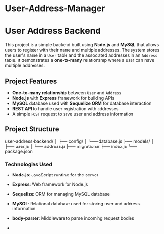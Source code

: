 # User-Address-Manager

# User Address Backend

This project is a simple backend built using **Node.js** and **MySQL** that allows users to register with their name and multiple addresses. The system stores the user's name in a `User` table and the associated addresses in an `Address` table. It demonstrates a **one-to-many** relationship where a user can have multiple addresses.

## Project Features

- **One-to-many relationship** between `User` and `Address`
- **Node.js** with **Express** framework for building APIs
- **MySQL** database used with **Sequelize ORM** for database interaction
- **REST API** to handle user registration with addresses
- A simple `POST` request to save user and address information

## Project Structure

user-address-backend/
│
├── config/
│   └── database.js
├── models/
│   ├── user.js
│   └── address.js
├── migrations/
├── index.js
└── package.json

### Technologies Used

- **Node.js**: JavaScript runtime for the server
- **Express**: Web framework for Node.js
- **Sequelize**: ORM for managing MySQL database
- **MySQL**: Relational database used for storing user and address information
- **body-parser**: Middleware to parse incoming request bodies

- 
